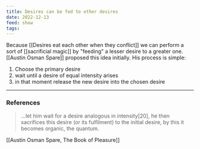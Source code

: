 ```yaml
---
title: Desires can be fed to other desires
date: 2022-12-13
feed: show
tags:
---
```


Because [[Desires eat each other when they conflict]] we can perform a sort of [[sacrificial magic]] by "feeding" a lesser desire to a greater one. [[Austin Osman Spare]] proposed this idea initially. His process is simple:
1. Choose the primary desire
2. wait until a desire of equal intensity arises 
3. in that moment release the new desire into the chosen desire



___
### References

> ...let him wait for a desire analogous in intensity[20], he then sacrifices this desire (or its fulfilment) to the initial desire, by this it becomes organic, the quantum. 

[[Austin Osman Spare, The Book of Pleasure]]

